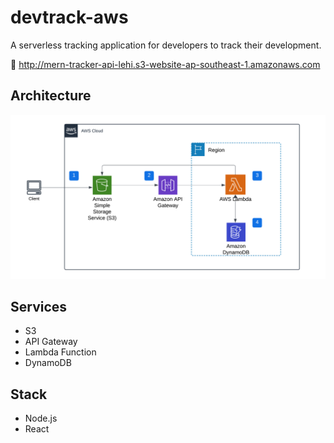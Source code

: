 # devtrack-aws

A serverless tracking application for developers to track their development.

🔗 http://mern-tracker-api-lehi.s3-website-ap-southeast-1.amazonaws.com

## Architecture
![alt text](mern-tracker-architecture.png)

## Services
- S3
- API Gateway
- Lambda Function
- DynamoDB

## Stack
- Node.js
- React

